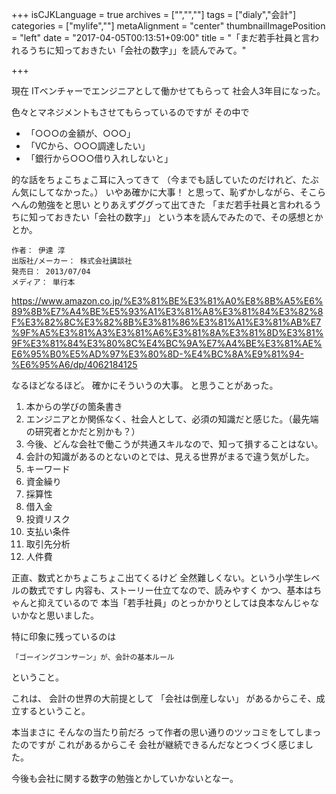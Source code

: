 +++
isCJKLanguage = true
archives = ["","",""]
tags = ["dialy","会計"]
categories = ["mylife",""]
metaAlignment = "center"
thumbnailImagePosition = "left"
date = "2017-04-05T00:13:51+09:00"
title = "「まだ若手社員と言われるうちに知っておきたい「会社の数字」」を読んでみて。"

+++

現在
ITベンチャーでエンジニアとして働かせてもらって
社会人3年目になった。

色々とマネジメントもさせてもらっているのですが
その中で

- 「○○○の金額が、○○○」
- 「VCから、○○○調達したい」
- 「銀行から○○○借り入れしないと」

的な話をちょこちょこ耳に入ってきて
（今までも話していたのだけれど、たぶん気にしてなかった。）
いやあ確かに大事！
と思って、恥ずかしながら、そこらへんの勉強をと思い
とりあえずググって出てきた
「まだ若手社員と言われるうちに知っておきたい「会社の数字」」
という本を読んでみたので、その感想とかとか。

```
作者： 伊達 淳
出版社/メーカー： 株式会社講談社
発売日： 2013/07/04
メディア： 単行本
```
https://www.amazon.co.jp/%E3%81%BE%E3%81%A0%E8%8B%A5%E6%89%8B%E7%A4%BE%E5%93%A1%E3%81%A8%E3%81%84%E3%82%8F%E3%82%8C%E3%82%8B%E3%81%86%E3%81%A1%E3%81%AB%E7%9F%A5%E3%81%A3%E3%81%A6%E3%81%8A%E3%81%8D%E3%81%9F%E3%81%84%E3%80%8C%E4%BC%9A%E7%A4%BE%E3%81%AE%E6%95%B0%E5%AD%97%E3%80%8D-%E4%BC%8A%E9%81%94-%E6%95%A6/dp/4062184125



なるほどなるほど。
確かにそういうの大事。
と思うことがあった。

1. 本からの学びの箇条書き
  2. エンジニアとか関係なく、社会人として、必須の知識だと感じた。（最先端の研究者とかだと別かも？）
  3. 今後、どんな会社で働こうが共通スキルなので、知って損することはない。
  4. 会計の知識があるのとないのとでは、見える世界がまるで違う気がした。
2. キーワード
  4. 資金繰り
  5. 採算性
  6. 借入金
  7. 投資リスク
  8. 支払い条件
  9. 取引先分析
  10. 人件費


正直、数式とかちょこちょこ出てくるけど
全然難しくない。という小学生レベルの数式ですし
内容も、ストーリー仕立てなので、読みやすく
かつ、基本はちゃんと抑えているので
本当「若手社員」のとっかかりとしては良本なんじゃないかなと思いました。

特に印象に残っているのは

```「ゴーイングコンサーン」が、会計の基本ルール```

ということ。

これは、
会計の世界の大前提として
「会社は倒産しない」
があるからこそ、成立するということ。

本当まさに
そんなの当たり前だろ
って作者の思い通りのツッコミをしてしまったのですが
これがあるからこそ
会社が継続できるんだなとつくづく感じました。

今後も会社に関する数字の勉強とかしていかないとなー。
